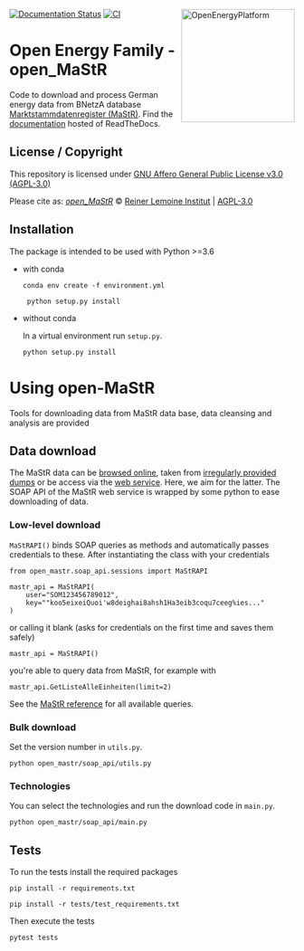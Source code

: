 ﻿[![Documentation Status](https://readthedocs.org/projects/open-mastr/badge/?version=latest)](https://open-mastr.readthedocs.io/en/latest/?badge=latest)
[![CI](https://github.com/OpenEnergyPlatform/open-MaStR/workflows/CI/badge.svg)](https://github.com/OpenEnergyPlatform/open-MaStR/actions?query=workflow%3ACI)
<a href="https://openenergyplatform.org"><img align="right" width="200" height="200" src="https://avatars2.githubusercontent.com/u/37101913?s=400&u=9b593cfdb6048a05ea6e72d333169a65e7c922be&v=4" alt="OpenEnergyPlatform"></a>

# Open Energy Family - open_MaStR

Code to download and process German energy data from BNetzA database [Marktstammdatenregister (MaStR)](https://www.marktstammdatenregister.de/MaStR).
Find the [documentation](https://open-mastr.readthedocs.io/en/latest) hosted of ReadTheDocs.
## License / Copyright

This repository is licensed under [GNU Affero General Public License v3.0 (AGPL-3.0)](https://www.gnu.org/licenses/agpl-3.0.en.html)

Please cite as:
_[open_MaStR](https://github.com/OpenEnergyPlatform/open-MaStR)_ © [Reiner Lemoine Institut](https://reiner-lemoine-institut.de/) | [AGPL-3.0](https://github.com/OpenEnergyPlatform/open-MaStR/blob/master/LICENSE)

## Installation

The package is intended to be used with Python >=3.6

- with conda

    ```
    conda env create -f environment.yml
   ```
   
   ```
    python setup.py install
   ```

- without conda

    In a virtual environment run `setup.py`.

    ```
    python setup.py install
   ```

# Using open-MaStR

Tools for downloading data from MaStR data base, data cleansing and analysis are provided

## Data download

The MaStR data can be [browsed online](https://www.marktstammdatenregister.de/MaStR), 
taken from [irregularly provided dumps](https://www.bundesnetzagentur.de/DE/Sachgebiete/ElektrizitaetundGas/Unternehmen_Institutionen/DatenaustauschundMonitoring/Marktstammdatenregister/MaStR_node.html) 
or be access via the [web service](https://www.marktstammdatenregister.de/MaStRHilfe/subpages/webdienst.html).
Here, we aim for the latter. The SOAP API of the MaStR web service is wrapped by some python to ease downloading of data.

### Low-level download

`MaStRAPI()` binds SOAP queries as methods and automatically passes credentials to these. After 
instantiating the class with your credentials 

    from open_mastr.soap_api.sessions import MaStRAPI
    
    mastr_api = MaStRAPI(
        user="SOM123456789012",
        key=""koo5eixeiQuoi'w8deighai8ahsh1Ha3eib3coqu7ceeg%ies..."
    )

or calling it blank (asks for credentials on the first time and saves them safely)

    mastr_api = MaStRAPI() 

you're able to query data from MaStR, for example with

    mastr_api.GetListeAlleEinheiten(limit=2)
    
See the [MaStR reference](https://www.marktstammdatenregister.de/MaStRHilfe/files/webdienst/Funktionen_MaStR_Webdienste_V1.2.26.html) for all available queries.

### Bulk download

Set the version number in `utils.py`.

```
python open_mastr/soap_api/utils.py
```

### Technologies 

You can select the technologies and run the download code in `main.py`.

```
python open_mastr/soap_api/main.py
```

## Tests

To run the tests install the required packages

```
pip install -r requirements.txt

pip install -r tests/test_requirements.txt
```
Then execute the tests

```
pytest tests
```
